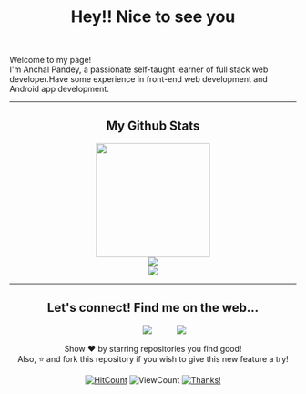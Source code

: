 <h1 align="center">Hey!! Nice to see you</h1>
<br>
</p>
Welcome to my page!<br>
I'm Anchal Pandey, a passionate self-taught learner of full stack web developer.Have some experience in front-end web development and Android app development.
<hr>

<h2 align="center">My Github Stats</h2>
<p align="center">
<img align="center" height="200px" src="https://github-readme-stats.vercel.app/api/top-langs/?username=AnchalPandey29&layout=compact&bg_color=0,73FA79,73FDFF,7A81FF&theme=graywhite&langs_count=10"><br>
<img align="center" src="https://github-readme-stats.vercel.app/api?username=AnchalPandey29&count_private=true&show_icons=trueline_height=21&bg_color=0,EC6C6C,FFD479,FFFC79,73FA79&theme=graywhite">	<br>
<img align="center" src="https://github-readme-streak-stats.herokuapp.com/?user=AnchalPandey29&theme=dracula">	<br>
</p>

<hr>
<div align="center">
<h2>Let's connect! Find me on the web...
</h2>


<a href="https://github.com/AnchalPandey29" target="_blank" style="padding:40px;"><img src="https://img.shields.io/badge/Github-AnchalPandey29-green?style=for-the-badge&logo=github"></a>
<a href="mailto:anchal29pandey@gmail.com" target="_blank"><img src="https://img.shields.io/badge/Email-anchal29pandey@gmail.com-teal?style=for-the-badge&logo=gmail"></a>

<p>Show ❤️ by starring repositories you find good!<br>
Also, ⭐️ and fork this repository if you wish to give this new feature a try!</p>
</div>


<div align="center">
  
[![HitCount](http://hits.dwyl.com/AnchalPandey29/AnchalPandey29.svg)](http://hits.dwyl.com/AnchalPandey29/AnchalPandey29) ![ViewCount](https://views.whatilearened.today/views/github/AnchalPandey29/AnchalPandey29.svg) [![Thanks!](https://img.shields.io/badge/Thanks%20for%20visiting-!-1EAEDB.svg)](https://AnchalPandey29.github.io/AnchalPandey29/)

</div>
